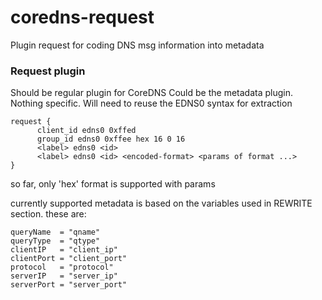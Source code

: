 # coredns-request
Plugin request for coding DNS msg information into metadata



### Request plugin

Should be regular plugin for CoreDNS
Could be the metadata plugin.
Nothing specific.
Will need to reuse the EDNS0 syntax for extraction

~~~
request {
      client_id edns0 0xffed
      group_id edns0 0xffee hex 16 0 16
      <label> edns0 <id>
      <label> edns0 <id> <encoded-format> <params of format ...>
}
~~~

so far, only 'hex' format is supported with params <length>  <start> <end>


currently supported metadata is based on the variables used in REWRITE section. these are:

	queryName  = "qname"
	queryType  = "qtype"
	clientIP   = "client_ip"
	clientPort = "client_port"
	protocol   = "protocol"
	serverIP   = "server_ip"
	serverPort = "server_port"

